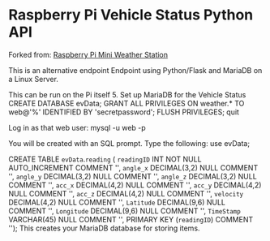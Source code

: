 # Raspberry Pi Vehicle Status Python API
Forked from: 
[Raspberry Pi Mini Weather Station](https://github.com/JeremyMorgan/Raspberry_Pi_Weather_Station)


This is an alternative endpoint Endpoint using Python/Flask and MariaDB on a Linux Server. 


This can be run on the Pi itself
5. Set up MariaDB for the Vehicle Status
  CREATE DATABASE evData;
  GRANT ALL PRIVILEGES ON weather.* TO web@'%' IDENTIFIED BY 'secretpassword';
  FLUSH PRIVILEGES;
  quit

Log in as that web user:
  mysql -u web -p

You will be created with an SQL prompt. Type the following:
use evData;

CREATE TABLE `evData`.`reading` (
  `readingID` INT NOT NULL AUTO_INCREMENT COMMENT '',
  `angle_x` DECIMAL(3,2) NULL COMMENT '',
  `angle_y` DECIMAL(3,2) NULL COMMENT '',
  `angle_z` DECIMAL(3,2) NULL COMMENT '',
  `acc_x` DECIMAL(4,2) NULL COMMENT '',
  `acc_y` DECIMAL(4,2) NULL COMMENT '',
  `acc_z` DECIMAL(4,2) NULL COMMENT '',
  `velocity` DECIMAL(4,2) NULL COMMENT '',
  `Latitude` DECIMAL(9,6) NULL COMMENT '',
  `Longitude` DECIMAL(9,6) NULL COMMENT '',
  `TimeStamp` VARCHAR(45) NULL COMMENT '',
  PRIMARY KEY (`readingID`)  COMMENT '');
This creates your MariaDB database for storing items.
